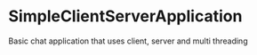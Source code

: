 # SimpleClientServerApplication
Basic chat application that uses client, server and multi threading
